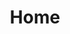 ---
title: Home
icon: fas fa-home
order: 1

# The Home page
# v2.0
# https://github.com/cotes2020/jekyll-theme-chirpy
# © 2017-2019 Cotes Chung
# MIT License
---